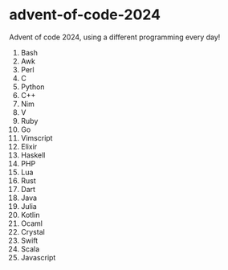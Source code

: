 # advent-of-code-2024

Advent of code 2024, using a different programming every day!

1. Bash
2. Awk
3. Perl
4. C
5. Python
6. C++
7. Nim
8. V
9. Ruby
10. Go
11. Vimscript
12. Elixir
13. Haskell
14. PHP
15. Lua
16. Rust
17. Dart
18. Java
19. Julia
20. Kotlin
21. Ocaml
22. Crystal
23. Swift
24. Scala
25. Javascript
